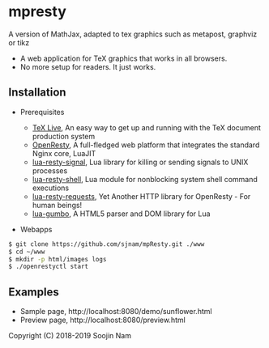 mpresty
=======
A version of MathJax, adapted to tex graphics such as metapost, graphviz or tikz
- A web application for TeX graphics that works in all browsers.
- No more setup for readers. It just works.

Installation
------------
- Prerequisites
  
  - [TeX Live](https://www.tug.org/texlive/), An easy way to get up and running with the TeX document production system
  - [OpenResty](http://openresty.org/en/), A full-fledged web platform that integrates the standard Nginx core, LuaJIT
  - [lua-resty-signal](https://github.com/openresty/lua-resty-signal), Lua library for killing or sending signals to UNIX processes
  - [lua-resty-shell](https://github.com/openresty/lua-resty-shell), Lua module for nonblocking system shell command executions
  - [lua-resty-requests](https://github.com/tokers/lua-resty-requests), Yet Another HTTP library for OpenResty - For human beings!
  - [lua-gumbo](https://craigbarnes.gitlab.io/lua-gumbo/), A HTML5 parser and DOM library for Lua

- Webapps

```bash
$ git clone https://github.com/sjnam/mpResty.git ./www
$ cd ~/www
$ mkdir -p html/images logs
$ ./openrestyctl start
```

Examples
--------
- Sample page,  http://localhost:8080/demo/sunflower.html
- Preview page, http://localhost:8080/preview.html

Copyright (C) 2018-2019 Soojin Nam
